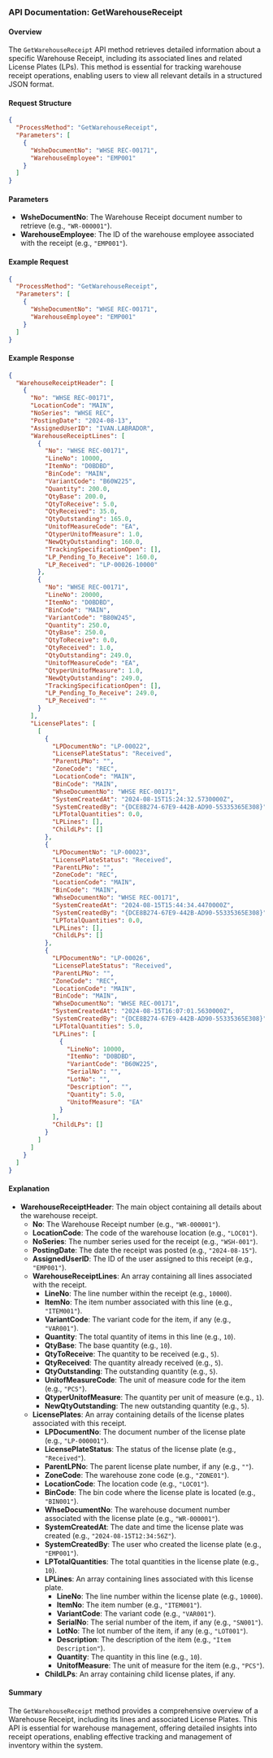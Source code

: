 ### API Documentation: GetWarehouseReceipt

#### Overview
The `GetWarehouseReceipt` API method retrieves detailed information about a specific Warehouse Receipt, including its associated lines and related License Plates (LPs). This method is essential for tracking warehouse receipt operations, enabling users to view all relevant details in a structured JSON format.

#### Request Structure
```json
{
  "ProcessMethod": "GetWarehouseReceipt",
  "Parameters": [
    {
      "WsheDocumentNo": "WHSE REC-00171",
      "WarehouseEmployee": "EMP001"
    }
  ]
}
```

#### Parameters
- **WsheDocumentNo**: The Warehouse Receipt document number to retrieve (e.g., `"WR-000001"`).
- **WarehouseEmployee**: The ID of the warehouse employee associated with the receipt (e.g., `"EMP001"`).

#### Example Request
```json
{
  "ProcessMethod": "GetWarehouseReceipt",
  "Parameters": [
    {
      "WsheDocumentNo": "WHSE REC-00171",
      "WarehouseEmployee": "EMP001"
    }
  ]
}
```

#### Example Response
```json
{
  "WarehouseReceiptHeader": [
    {
      "No": "WHSE REC-00171",
      "LocationCode": "MAIN",
      "NoSeries": "WHSE REC",
      "PostingDate": "2024-08-13",
      "AssignedUserID": "IVAN.LABRADOR",
      "WarehouseReceiptLines": [
        {
          "No": "WHSE REC-00171",
          "LineNo": 10000,
          "ItemNo": "D0BDBD",
          "BinCode": "MAIN",
          "VariantCode": "B60W225",
          "Quantity": 200.0,
          "QtyBase": 200.0,
          "QtyToReceive": 5.0,
          "QtyReceived": 35.0,
          "QtyOutstanding": 165.0,
          "UnitofMeasureCode": "EA",
          "QtyperUnitofMeasure": 1.0,
          "NewQtyOutstanding": 160.0,
          "TrackingSpecificationOpen": [],
          "LP_Pending_To_Receive": 160.0,
          "LP_Received": "LP-00026-10000"
        },
        {
          "No": "WHSE REC-00171",
          "LineNo": 20000,
          "ItemNo": "D0BDBD",
          "BinCode": "MAIN",
          "VariantCode": "B80W245",
          "Quantity": 250.0,
          "QtyBase": 250.0,
          "QtyToReceive": 0.0,
          "QtyReceived": 1.0,
          "QtyOutstanding": 249.0,
          "UnitofMeasureCode": "EA",
          "QtyperUnitofMeasure": 1.0,
          "NewQtyOutstanding": 249.0,
          "TrackingSpecificationOpen": [],
          "LP_Pending_To_Receive": 249.0,
          "LP_Received": ""
        }
      ],
      "LicensePlates": [
        [
          {
            "LPDocumentNo": "LP-00022",
            "LicensePlateStatus": "Received",
            "ParentLPNo": "",
            "ZoneCode": "REC",
            "LocationCode": "MAIN",
            "BinCode": "MAIN",
            "WhseDocumentNo": "WHSE REC-00171",
            "SystemCreatedAt": "2024-08-15T15:24:32.5730000Z",
            "SystemCreatedBy": "{DCE8B274-67E9-442B-AD90-55335365E308}",
            "LPTotalQuantities": 0.0,
            "LPLines": [],
            "ChildLPs": []
          },
          {
            "LPDocumentNo": "LP-00023",
            "LicensePlateStatus": "Received",
            "ParentLPNo": "",
            "ZoneCode": "REC",
            "LocationCode": "MAIN",
            "BinCode": "MAIN",
            "WhseDocumentNo": "WHSE REC-00171",
            "SystemCreatedAt": "2024-08-15T15:44:34.4470000Z",
            "SystemCreatedBy": "{DCE8B274-67E9-442B-AD90-55335365E308}",
            "LPTotalQuantities": 0.0,
            "LPLines": [],
            "ChildLPs": []
          },
          {
            "LPDocumentNo": "LP-00026",
            "LicensePlateStatus": "Received",
            "ParentLPNo": "",
            "ZoneCode": "REC",
            "LocationCode": "MAIN",
            "BinCode": "MAIN",
            "WhseDocumentNo": "WHSE REC-00171",
            "SystemCreatedAt": "2024-08-15T16:07:01.5630000Z",
            "SystemCreatedBy": "{DCE8B274-67E9-442B-AD90-55335365E308}",
            "LPTotalQuantities": 5.0,
            "LPLines": [
              {
                "LineNo": 10000,
                "ItemNo": "D0BDBD",
                "VariantCode": "B60W225",
                "SerialNo": "",
                "LotNo": "",
                "Description": "",
                "Quantity": 5.0,
                "UnitofMeasure": "EA"
              }
            ],
            "ChildLPs": []
          }
        ]
      ]
    }
  ]
}
```

#### Explanation
- **WarehouseReceiptHeader**: The main object containing all details about the warehouse receipt.
  - **No**: The Warehouse Receipt number (e.g., `"WR-000001"`).
  - **LocationCode**: The code of the warehouse location (e.g., `"LOC01"`).
  - **NoSeries**: The number series used for the receipt (e.g., `"WSH-001"`).
  - **PostingDate**: The date the receipt was posted (e.g., `"2024-08-15"`).
  - **AssignedUserID**: The ID of the user assigned to this receipt (e.g., `"EMP001"`).
  - **WarehouseReceiptLines**: An array containing all lines associated with the receipt.
    - **LineNo**: The line number within the receipt (e.g., `10000`).
    - **ItemNo**: The item number associated with this line (e.g., `"ITEM001"`).
    - **VariantCode**: The variant code for the item, if any (e.g., `"VAR001"`).
    - **Quantity**: The total quantity of items in this line (e.g., `10`).
    - **QtyBase**: The base quantity (e.g., `10`).
    - **QtyToReceive**: The quantity to be received (e.g., `5`).
    - **QtyReceived**: The quantity already received (e.g., `5`).
    - **QtyOutstanding**: The outstanding quantity (e.g., `5`).
    - **UnitofMeasureCode**: The unit of measure code for the item (e.g., `"PCS"`).
    - **QtyperUnitofMeasure**: The quantity per unit of measure (e.g., `1`).
    - **NewQtyOutstanding**: The new outstanding quantity (e.g., `5`).
  - **LicensePlates**: An array containing details of the license plates associated with this receipt.
    - **LPDocumentNo**: The document number of the license plate (e.g., `"LP-000001"`).
    - **LicensePlateStatus**: The status of the license plate (e.g., `"Received"`).
    - **ParentLPNo**: The parent license plate number, if any (e.g., `""`).
    - **ZoneCode**: The warehouse zone code (e.g., `"ZONE01"`).
    - **LocationCode**: The location code (e.g., `"LOC01"`).
    - **BinCode**: The bin code where the license plate is located (e.g., `"BIN001"`).
    - **WhseDocumentNo**: The warehouse document number associated with the license plate (e.g., `"WR-000001"`).
    - **SystemCreatedAt**: The date and time the license plate was created (e.g., `"2024-08-15T12:34:56Z"`).
    - **SystemCreatedBy**: The user who created the license plate (e.g., `"EMP001"`).
    - **LPTotalQuantities**: The total quantities in the license plate (e.g., `10`).
    - **LPLines**: An array containing lines associated with this license plate.
      - **LineNo**: The line number within the license plate (e.g., `10000`).
      - **ItemNo**: The item number (e.g., `"ITEM001"`).
      - **VariantCode**: The variant code (e.g., `"VAR001"`).
      - **SerialNo**: The serial number of the item, if any (e.g., `"SN001"`).
      - **LotNo**: The lot number of the item, if any (e.g., `"LOT001"`).
      - **Description**: The description of the item (e.g., `"Item Description"`).
      - **Quantity**: The quantity in this line (e.g., `10`).
      - **UnitofMeasure**: The unit of measure for the item (e.g., `"PCS"`).
    - **ChildLPs**: An array containing child license plates, if any.

#### Summary
The `GetWarehouseReceipt` method provides a comprehensive overview of a Warehouse Receipt, including its lines and associated License Plates. This API is essential for warehouse management, offering detailed insights into receipt operations, enabling effective tracking and management of inventory within the system.

